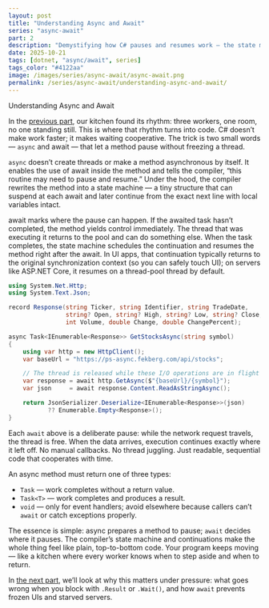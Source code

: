 ```yaml
---
layout: post
title: "Understanding Async and Await"
series: "async-await"
part: 2
description: "Demystifying how C# pauses and resumes work — the state machine, continuation, and why async/await reads like plain code."
date: 2025-10-21
tags: [dotnet, "async/await", series]
tags_color: "#4122aa"
image: /images/series/async-await/async-await.png
permalink: /series/async-await/understanding-async-and-await/
---
```


Understanding Async and Await

In the [previous part](/series/async-await/the-art-of-not-waiting/), our kitchen found its rhythm: three workers, one room, no one standing still. This is where that rhythm turns into code. C# doesn’t make work faster; it makes waiting cooperative. The trick is two small words — `async` and await — that let a method pause without freezing a thread.

`async` doesn’t create threads or make a method asynchronous by itself. It enables the use of await inside the method and tells the compiler, “this routine may need to pause and resume.” Under the hood, the compiler rewrites the method into a state machine — a tiny structure that can suspend at each await and later continue from the exact next line with local variables intact.

await marks where the pause can happen. If the awaited task hasn’t completed, the method yields control immediately. The thread that was executing it returns to the pool and can do something else. When the task completes, the state machine schedules the continuation and resumes the method right after the await. In UI apps, that continuation typically returns to the original synchronization context (so you can safely touch UI); on servers like ASP.NET Core, it resumes on a thread-pool thread by default.

```csharp
using System.Net.Http;
using System.Text.Json;

record Response(string Ticker, string Identifier, string TradeDate,
                string? Open, string? High, string? Low, string? Close,
                int Volume, double Change, double ChangePercent);

async Task<IEnumerable<Response>> GetStocksAsync(string symbol)
{
    using var http = new HttpClient();
    var baseUrl = "https://ps-async.fekberg.com/api/stocks";

    // The thread is released while these I/O operations are in flight
    var response = await http.GetAsync($"{baseUrl}/{symbol}");
    var json     = await response.Content.ReadAsStringAsync();

    return JsonSerializer.Deserialize<IEnumerable<Response>>(json)
           ?? Enumerable.Empty<Response>();
}
```

Each `await` above is a deliberate pause: while the network request travels, the thread is free. When the data arrives, execution continues exactly where it left off. No manual callbacks. No thread juggling. Just readable, sequential code that cooperates with time.

An async method must return one of three types:

- `Task` — work completes without a return value.
- `Task<T>` — work completes and produces a result.
- `void` — only for event handlers; avoid elsewhere because callers can’t `await` or catch exceptions properly.

The essence is simple: async prepares a method to pause; `await` decides where it pauses. The compiler’s state machine and continuations make the whole thing feel like plain, top-to-bottom code. Your program keeps moving — like a kitchen where every worker knows when to step aside and when to return.

In [the next part](/series/async-await/why-async-await-change-everything/), we’ll look at why this matters under pressure: what goes wrong when you block with `.Result` or `.Wait()`, and how `await` prevents frozen UIs and starved servers.
